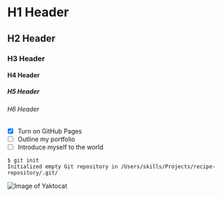 # H1 Header 
## H2 Header
### H3 Header
#### H4 Header
##### H5 Header
###### H6 Header

- [x] Turn on GitHub Pages
- [ ] Outline my portfolio
- [ ] Introduce myself to the world

```
$ git init
Initialized empty Git repository in /Users/skills/Projects/recipe-repository/.git/
```

![Image of Yaktocat](https://octodex.github.com/images/yaktocat.png)
